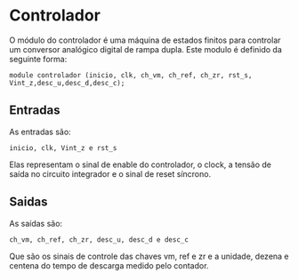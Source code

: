 # Controlador

O módulo do controlador é uma máquina de estados finitos para controlar um conversor analógico digital de rampa dupla. Este modulo é definido da seguinte forma:

```module controlador (inicio, clk, ch_vm, ch_ref, ch_zr, rst_s, Vint_z,desc_u,desc_d,desc_c);```

## Entradas

As entradas são: 

```inicio, clk, Vint_z e rst_s``` 
    
Elas representam o sinal de enable do controlador, o clock, a tensão de saída no circuito integrador e o sinal de reset síncrono.

## Saidas

As saídas são: 

```ch_vm, ch_ref, ch_zr, desc_u, desc_d e desc_c``` 
    
Que são os sinais de controle das chaves vm, ref e zr e a unidade, dezena e centena do tempo de descarga medido pelo contador.
